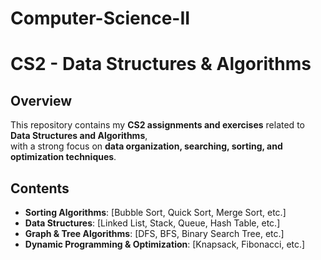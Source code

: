 # Computer-Science-II
# CS2 - Data Structures & Algorithms  

## Overview  
This repository contains my **CS2 assignments and exercises** related to **Data Structures and Algorithms**,  
with a strong focus on **data organization, searching, sorting, and optimization techniques**.  

## Contents  
- **Sorting Algorithms**: [Bubble Sort, Quick Sort, Merge Sort, etc.]  
- **Data Structures**: [Linked List, Stack, Queue, Hash Table, etc.]  
- **Graph & Tree Algorithms**: [DFS, BFS, Binary Search Tree, etc.]  
- **Dynamic Programming & Optimization**: [Knapsack, Fibonacci, etc.]  
